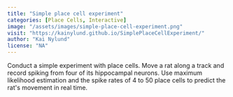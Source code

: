 ```yaml
---
title: "Simple place cell experiment"
categories: [Place Cells, Interactive]
image: "/assets/images/simple-place-cell-experiment.png"
visit: "https://kainylund.github.io/SimplePlaceCellExperiment/"
author: "Kai Nylund"
license: "NA"
---
```


Conduct a simple experiment with place cells. Move a rat along a track and record spiking from four of its hippocampal neurons. Use maximum likelihood estimation and the spike rates of 4 to 50 place cells to predict the rat's movement in real time.